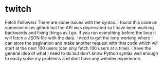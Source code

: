 # twitch
Fetch Followers
There are some issues with the syntax.  I found this code on someone elses github but the API was deprecated so I have been working backwards and fixing things as I go.  If you run everything before the loop it will fetch a JSON file with the data.  I need to get the loop working where I can store the pagination and make another request with that code which will start at the next 100 users (can only fetch 100 users at a time).  I have the general idea of what I need to do but don't know Python syntax well enough to easily solve my problems and dont have any webdev experience.  
